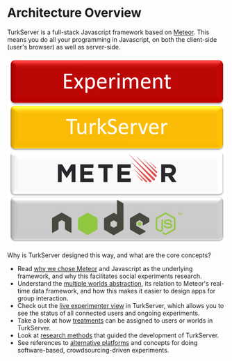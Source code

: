 # Architecture Overview

TurkServer is a full-stack Javascript framework based on [Meteor][meteor]. 
This means you do all your programming in Javascript, on both the client-side
(user's browser) as well as server-side.

[meteor]: https://www.meteor.com/

![stack](/img/arch/stack.png)

Why is TurkServer designed this way, and what are the core concepts?

- Read [why we chose Meteor](why-meteor.md) and Javascript as the 
underlying framework, and why this facilitates social experiments research.
- Understand the [multiple worlds abstraction](world-assignment.md), its relation 
to Meteor's real-time data framework, and how this makes it easier to design 
apps for group interaction.
- Check out the [live experimenter view](admin-console.md) in TurkServer, which 
allows you to see the status of all connected users and ongoing experiments.
- Take a look at how [treatments](treatments.md) can be assigned to users or 
worlds in TurkServer.
- Look at [research methods](research-methods.md) that guided the development of
 TurkServer.
- See references to [alternative platforms](alternatives.md) and concepts for 
doing software-based, crowdsourcing-driven experiments.
